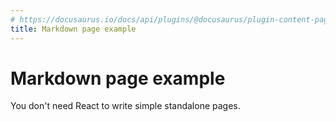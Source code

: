 ```yaml
---
# https://docusaurus.io/docs/api/plugins/@docusaurus/plugin-content-pages#markdown-front-matter
title: Markdown page example
---
```


# Markdown page example

You don't need React to write simple standalone pages.
